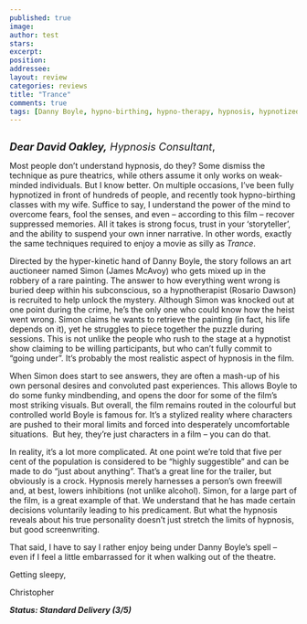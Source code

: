 ```yaml
---
published: true
image:
author: test 
stars: 
excerpt: 
position: 
addressee: 
layout: review
categories: reviews
title: "Trance"
comments: true
tags: [Danny Boyle, hypno-birthing, hypno-therapy, hypnosis, hypnotized, Letters, Rosario Dawson, thriller, Trance, trippy, Vincent Cassel]
---
```

<div><p><span class="full-image-block ssNonEditable"><span><a href="/letters/2013/6/20/trance.html"><img src="http://static.squarespace.com/static/5005f6bcc4aa41161b33e89e/5329cf1fe4b07c068ebf74de/5329cf1fe4b07c068ebf7867/1387215380002/Trance2.jpg" alt="" /></a></span></span></p>
<p><span style="font-size:130%;"><strong><em>Dear David Oakley,</em></strong><em> Hypnosis Consultant</em>,</span></p>
<p>Most people don&rsquo;t understand hypnosis, do they? Some dismiss the technique as pure theatrics, while others assume it only works on weak-minded individuals. But I know better. On multiple occasions, I&rsquo;ve been fully hypnotized in front of hundreds of people, and recently took hypno-birthing classes with my wife. Suffice to say, I understand the power of the mind to overcome fears, fool the senses, and even &ndash; according to this film &ndash; recover suppressed memories. All it takes is strong focus, trust in your &lsquo;storyteller&rsquo;, and the ability to suspend your own inner narrative. In other words, exactly the same techniques required to enjoy a movie as silly as <em>Trance</em>.</p>
<p>Directed by the hyper-kinetic hand of Danny Boyle, the story follows an art auctioneer named Simon (James McAvoy) who gets mixed up in the robbery of a rare painting. The answer to how everything went wrong is buried deep within his subconscious, so a hypnotherapist (Rosario Dawson) is recruited to help unlock the mystery. Although Simon was knocked out at one point during the crime, he&rsquo;s the only one who could know how the heist went wrong. Simon claims he wants to retrieve the painting (in fact, his life depends on it), yet he struggles to piece together the puzzle during sessions. This is not unlike the people who rush to the stage at a hypnotist show claiming to be willing participants, but who can&rsquo;t fully commit to &ldquo;going under&rdquo;. It&rsquo;s probably the most realistic aspect of hypnosis in the film.</p>
<p>When Simon does start to see answers, they are often a mash-up of his own personal desires and convoluted past experiences. This allows Boyle to do some funky mindbending<ins datetime="2013-06-20T16:15" cite="mailto:Casey%20Tourangeau">,</ins> and opens the door for some of the film&rsquo;s most striking visuals. But overall, the film remains routed in the colourful but controlled world Boyle is famous for. It&rsquo;s a stylized reality where characters are pushed to their moral limits and forced into desperately uncomfortable situations.&nbsp; But hey, they&rsquo;re just characters in a film &ndash; you can do that.</p>
<p>In reality, it&rsquo;s a lot more complicated. At one point we&rsquo;re told that five per cent of the population is considered to be &ldquo;highly suggestible&rdquo; and can be made to do &ldquo;just about anything&rdquo;. That&rsquo;s a great line for the trailer, but obviously is a crock. Hypnosis merely harnesses a person&rsquo;s own freewill and, at best, lowers inhibitions (not unlike alcohol). Simon, for a large part of the film, is a great example of that. We understand that he has made certain decisions voluntarily leading to his predicament. But what the hypnosis reveals about his true personality doesn&rsquo;t just stretch the limits of hypnosis, but good screenwriting.</p>
<p>That said, I have to say I rather enjoy being under Danny Boyle&rsquo;s spell &ndash; even if I feel a little embarrassed for it when walking out of the theatre.</p>
<p>Getting sleepy,&nbsp;</p>
<p>Christopher</p>
<p><strong><em>Status: Standard Delivery (3/5)</em></strong></p></div>
